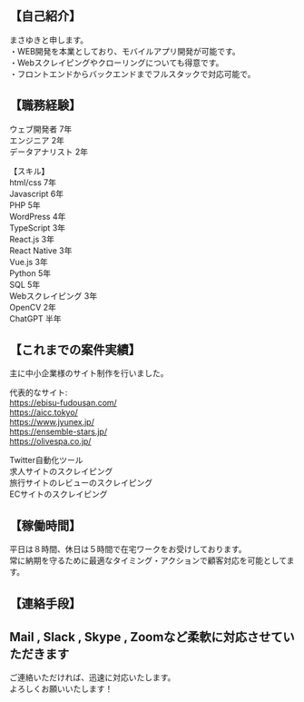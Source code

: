 ## 【自己紹介】<br />
まさゆきと申します。<br />
・WEB開発を本業としており、モバイルアプリ開発が可能です。<br />
・Webスクレイピングやクローリングについても得意です。<br />
・フロントエンドからバックエンドまでフルスタックで対応可能で。<br />

## 【職務経験】<br />
‎ウェブ開発者 7年<br />
エンジニア 2年<br />
データアナリスト 2年<br />

【スキル】<br />
html/css 7年<br />
Javascript 6年<br />
PHP 5年<br />
WordPress 4年<br />
TypeScript 3年<br />
React.js 3年<br />
React Native 3年<br />
Vue.js 3年<br />
Python 5年<br />
SQL 5年<br />
Webスクレイピング 3年<br />
OpenCV 2年<br />
ChatGPT 半年<br />

## 【これまでの案件実績】
主に中小企業様のサイト制作を行いました。<br />

代表的なサイト:<br />
https://ebisu-fudousan.com/<br />
https://aicc.tokyo/<br />
https://www.jyunex.jp/<br />
https://ensemble-stars.jp/<br />
https://olivespa.co.jp/<br />

Twitter自動化ツール<br />
求人サイトのスクレイピング<br />
旅行サイトのレビューのスクレイピング<br />
ECサイトのスクレイピング<br />

## 【稼働時間】
平日は８時間、休日は５時間で在宅ワークをお受けしております。<br />
常に納期を守るために最適なタイミング・アクションで顧客対応を可能としてます。<br />

## 【連絡手段】
Mail , Slack , Skype , Zoomなど柔軟に対応させていただきます<br />
---
ご連絡いただければ、迅速に対応いたします。<br />
よろしくお願いいたします！<br />

